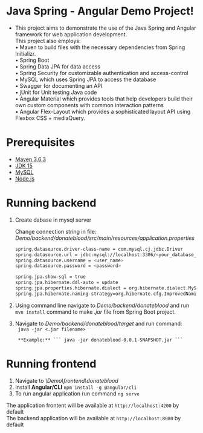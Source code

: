 
# Java Spring - Angular Demo Project!

  - This project aims to demonstrate the use of the Java Spring and Angular framework for web application development.  
 This project also employs:  
•	Maven to build files with the necessary dependencies from Spring Initializr.  
•	Spring Boot   
•	Spring Data JPA for data access  
•	Spring Security for customizable authentication and access-control  
•	MySQL which uses Spring JPA to access the database  
•	Swagger for documenting an API  
•	jUnit for Unit testing Java code  
•	Angular Material which provides tools that help developers build their own custom components with common interaction patterns  
•   Angular Flex-Layout which provides a sophisticated layout API using Flexbox CSS + mediaQuery.  

# Prerequisites  

* [Maven 3.6.3](http://maven.apache.org/install.html)  
* [JDK 15](https://www.oracle.com/java/technologies/javase-jdk15-downloads.html)  
* [MySQL](https://dev.mysql.com/downloads/mysql/)  
* [Node.js](https://nodejs.org/en/)  

# Running backend  
1. Create dabase in mysql server  

    Change connection string in file:   
_Demo/backend/donateblood/src/main/resources/application.properties_  
    ```sh
    spring.datasource.driver-class-name = com.mysql.cj.jdbc.Driver
    spring.datasource.url = jdbc:mysql://localhost:3306/<your_database_name>
    spring.datasource.username = <user_name>
    spring.datasource.password = <password>
    
    spring.jpa.show-sql = true
    spring.jpa.hibernate.ddl-auto = update
    spring.jpa.properties.hibernate.dialect = org.hibernate.dialect.MySQL8Dialect
    spring.jpa.hibernate.naming-strategy=org.hibernate.cfg.ImprovedNamingStrategy
    ```
    
2. Using command line navigate to _Demo/backend/donateblood_ and run         ```
            mvn install
        ``` command to make _.jar_ file from Spring Boot project.  


3. Navigate to _Demo/backend/donateblood/target_ and run command:  
        ```
            java -jar <.jar filename>```  
   
        **Example:** ``` java -jar donateblood-0.0.1-SNAPSHOT.jar ```   


# Running frontend  

1. Navigate to _\Demo\frontend\donateblood_  
2. Install **Angular/CLI** ``npm install -g @angular/cli``  
3. To run angular application run command ``ng serve``  

The application frontent will be available at ``http://localhost:4200`` by default  
The backend application will be available at ``http://localhost:8080`` by default  
